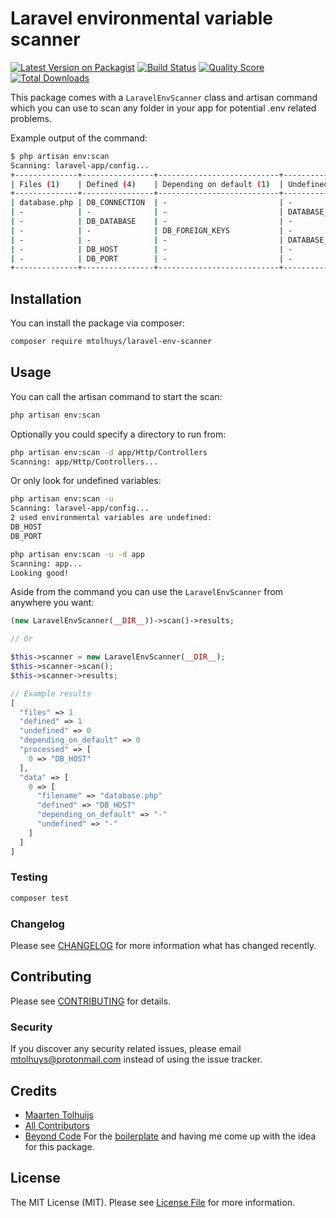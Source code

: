 # Laravel environmental variable scanner

[![Latest Version on Packagist](https://img.shields.io/packagist/v/mtolhuys/laravel-env-scanner.svg?style=flat-square)](https://packagist.org/packages/mtolhuys/laravel-env-scanner)
[![Build Status](https://img.shields.io/travis/mtolhuys/laravel-env-scanner/master.svg?style=flat-square)](https://travis-ci.org/mtolhuys/laravel-env-scanner)
[![Quality Score](https://img.shields.io/scrutinizer/g/mtolhuys/laravel-env-scanner.svg?style=flat-square)](https://scrutinizer-ci.com/g/mtolhuys/laravel-env-scanner)
[![Total Downloads](https://img.shields.io/packagist/dt/mtolhuys/laravel-env-scanner.svg?style=flat-square)](https://packagist.org/packages/mtolhuys/laravel-env-scanner)

This package comes with a `LaravelEnvScanner` class and artisan command which you can use to scan any folder in your app for potential .env related problems. 

Example output of the command:

```bash
$ php artisan env:scan         
Scanning: laravel-app/config...
+--------------+----------------+---------------------------+-------------------+
| Files (1)    | Defined (4)    | Depending on default (1)  | Undefined (2)     |
+--------------+----------------+---------------------------+-------------------+
| database.php | DB_CONNECTION  | -                         | -                 |
| -            | -              | -                         | DATABASE_URL      |
| -            | DB_DATABASE    | -                         | -                 |
| -            | -              | DB_FOREIGN_KEYS           | -                 |
| -            | -              | -                         | DATABASE_URL      |
| -            | DB_HOST        | -                         | -                 |
| -            | DB_PORT        | -                         | -                 |
+--------------+----------------+---------------------------+-------------------+
```

## Installation

You can install the package via composer:

```bash
composer require mtolhuys/laravel-env-scanner
```

## Usage
You can call the artisan command to start the scan:

```bash
php artisan env:scan
```

Optionally you could specify a directory to run from:

```bash
php artisan env:scan -d app/Http/Controllers
Scanning: app/Http/Controllers...
```

Or only look for undefined variables:

```bash
php artisan env:scan -u
Scanning: laravel-app/config...
2 used environmental variables are undefined:
DB_HOST
DB_PORT

php artisan env:scan -u -d app
Scanning: app...
Looking good!
```

Aside from the command you can use the `LaravelEnvScanner` from anywhere you want:
```php
(new LaravelEnvScanner(__DIR__))->scan()->results;

// Or

$this->scanner = new LaravelEnvScanner(__DIR__);
$this->scanner->scan();
$this->scanner->results;

// Example results
[
  "files" => 1
  "defined" => 1
  "undefined" => 0
  "depending_on_default" => 0
  "processed" => [
    0 => "DB_HOST"
  ],
  "data" => [
    0 => [
      "filename" => "database.php"
      "defined" => "DB_HOST"
      "depending_on_default" => "-"
      "undefined" => "-"
    ]
  ]
]
```

### Testing

``` bash
composer test
```

### Changelog

Please see [CHANGELOG](CHANGELOG.md) for more information what has changed recently.

## Contributing

Please see [CONTRIBUTING](CONTRIBUTING.md) for details.

### Security

If you discover any security related issues, please email mtolhuys@protonmail.com instead of using the issue tracker.

## Credits

- [Maarten Tolhuijs](https://github.com/mtolhuys)
- [All Contributors](../../contributors)
- [Beyond Code](https://github.com/beyondcode) For the [boilerplate](https://laravelpackageboilerplate.com/) and having me come up with the idea for this package.

## License

The MIT License (MIT). Please see [License File](LICENSE.md) for more information.
